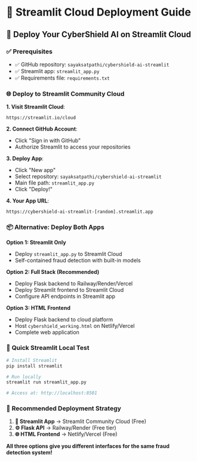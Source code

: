 # 🎯 Streamlit Cloud Deployment Guide

## 🚀 Deploy Your CyberShield AI on Streamlit Cloud

### ✅ **Prerequisites**
- ✅ GitHub repository: `sayaksatpathi/cybershield-ai-streamlit`
- ✅ Streamlit app: `streamlit_app.py` 
- ✅ Requirements file: `requirements.txt`

### 🌐 **Deploy to Streamlit Community Cloud**

**1. Visit Streamlit Cloud**:
```
https://streamlit.io/cloud
```

**2. Connect GitHub Account**:
- Click "Sign in with GitHub"
- Authorize Streamlit to access your repositories

**3. Deploy App**:
- Click "New app"
- Select repository: `sayaksatpathi/cybershield-ai-streamlit`
- Main file path: `streamlit_app.py`
- Click "Deploy!"

**4. Your App URL**:
```
https://cybershield-ai-streamlit-[random].streamlit.app
```

### 📦 **Alternative: Deploy Both Apps**

**Option 1: Streamlit Only**
- Deploy `streamlit_app.py` to Streamlit Cloud
- Self-contained fraud detection with built-in models

**Option 2: Full Stack (Recommended)**
- Deploy Flask backend to Railway/Render/Vercel
- Deploy Streamlit frontend to Streamlit Cloud
- Configure API endpoints in Streamlit app

**Option 3: HTML Frontend**
- Deploy Flask backend to cloud platform
- Host `cybershield_working.html` on Netlify/Vercel
- Complete web application

### 🔧 **Quick Streamlit Local Test**

```bash
# Install Streamlit
pip install streamlit

# Run locally
streamlit run streamlit_app.py

# Access at: http://localhost:8501
```

### 🌟 **Recommended Deployment Strategy**

1. **🎯 Streamlit App** → Streamlit Community Cloud (Free)
2. **⚙️ Flask API** → Railway/Render (Free tier)
3. **🌐 HTML Frontend** → Netlify/Vercel (Free)

**All three options give you different interfaces for the same fraud detection system!**
